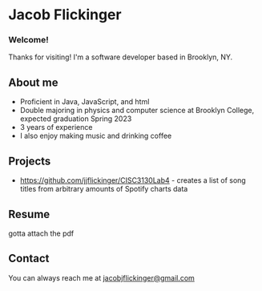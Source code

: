 # Jacob Flickinger

### Welcome!

Thanks for visiting! I'm a software developer based in Brooklyn, NY.

## About me

- Proficient in Java, JavaScript, and html
- Double majoring in physics and computer science at Brooklyn College, expected graduation Spring 2023
- 3 years of experience
- I also enjoy making music and drinking coffee

## Projects

 - <https://github.com/jjflickinger/CISC3130Lab4> - creates a list of song titles from arbitrary amounts of Spotify charts data 

## Resume

gotta attach the pdf

## Contact

You can always reach me at jacobjflickinger@gmail.com
